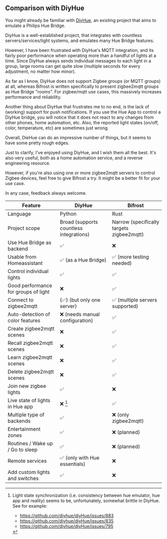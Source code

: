 ## Comparison with DiyHue

You might already be familiar with [DiyHue](https://github.com/diyhue/diyHue),
an existing project that aims to emulate a Philips Hue Bridge.

DiyHue is a well-established project, that integrates with countless
servers/services/light systems, and emulates many Hue Bridge features.

However, I have been frustrated with DiyHue's MQTT integration, and its fairly
poor performance when operating more than a handful of lights at a time. Since
DiyHue always sends individual messages to each light in a group, large rooms
can get quite slow (multiple seconds for every adjustment, no matter how minor).

As far as I know, DiyHue does not support Zigbee groups (or MQTT groups) at all,
whereas Bifrost is written specifically to present zigbee2mqtt groups as Hue
Bridge "rooms". For zigbee/mqtt use cases, this massively increases performance
and reliability.

Another thing about DiyHue that frustrates me to no end, is the lack of
(working) support for push notifications. If you use the Hue App to control a
DiyHue bridge, you will notice that it does not react to any changes from other
phones, home automation, etc. Also, the reported light states (on/off, color,
temperature, etc) are sometimes just wrong.

Overall, DieHue can do an impressive number of things, but it seems to have some
pretty rough edges.

Just to clarify, I've enjoyed using DiyHue, and I wish them all the best. It's
also very useful, both as a home automation service, and a reverse engineering
resource.

However, if you're also using one or more zigbee2mqtt servers to control Zigbee
devices, feel free to give Bifrost a try. It might be a better fit for your use
case.

In any case, feedback always welcome.


| Feature                              | DiyHue                                  | Bifrost                                   |
|--------------------------------------|-----------------------------------------|-------------------------------------------|
| Language                             | Python                                  | Rust                                      |
| Project scope                        | Broad (supports countless integrations) | Narrow (specifically targets zigbee2mqtt) |
| Use Hue Bridge as backend            | ✅                                      | ❌                                        |
| Usable from Homeassistant            | ✅ (as a Hue Bridge)                    | ✅ (more testing needed)                  |
| Control individual lights            | ✅                                      | ✅                                        |
| Good performance for groups of light | ❌                                      | ✅                                        |
| Connect to zigbee2mqtt               | (✅) (but only one server)              | ✅ (multiple servers supported)           |
| Auto-detection of color features     | ❌ (needs manual configuration)         | ✅                                        |
| Create zigbee2mqtt scenes            | ❌                                      | ✅                                        |
| Recall zigbee2mqtt scenes            | ❌                                      | ✅                                        |
| Learn zigbee2mqtt scenes             | ❌                                      | ✅                                        |
| Delete zigbee2mqtt scenes            | ❌                                      | ✅                                        |
| Join new zigbee lights               | ✅                                      | ❌                                        |
| Live state of lights in Hue app      | ❌ [^1]                                 | ✅                                        |
| Multiple type of backends            | ✅                                      | ❌ (only zigbee2mqtt)                     |
| Entertainment zones                  | ✅                                      | ❌ (planned)                              |
| Routines / Wake up / Go to sleep     | ✅                                      | ❌ (planned)                              |
| Remote services                      | ✅ (only with Hue essentials)           | ❌                                        |
| Add custom lights and switches       | ✅                                      | ❌                                        |

[^1]: Light state synchronization (i.e. consistency between hue emulator, hue
    app and reality) seems to be, unfortunately, somewhat brittle in DiyHue. See
    for example:
    * https://github.com/diyhue/diyHue/issues/883
    * https://github.com/diyhue/diyHue/issues/835
    * https://github.com/diyhue/diyHue/issues/795
